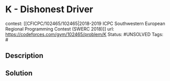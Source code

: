 # K - Dishonest Driver

contest: [[CFICPC/102465/102465|2018-2019 ICPC Southwestern European Regional Programming Contest (SWERC 2018)]]
url: https://codeforces.com/gym/102465/problem/K
Status: #UNSOLVED
Tags: #

## Description

## Solution

